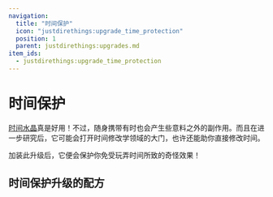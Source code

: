 ```yaml
---
navigation:
  title: "时间保护"
  icon: "justdirethings:upgrade_time_protection"
  position: 1
  parent: justdirethings:upgrades.md
item_ids:
  - justdirethings:upgrade_time_protection
---
```


# 时间保护

[时间水晶](./res_time_crystal.md)真是好用！不过，随身携带有时也会产生些意料之外的副作用。而且在进一步研究后，它可能会打开时间修改学领域的大门，也许还能助你直接修改时间。

加装此升级后，它便会保护你免受玩弄时间所致的奇怪效果！

## 时间保护升级的配方



<Recipe id="justdirethings:upgrade_time_protection" />


